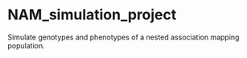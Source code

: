 # NAM_simulation_project
Simulate genotypes and phenotypes of a nested association mapping population.
